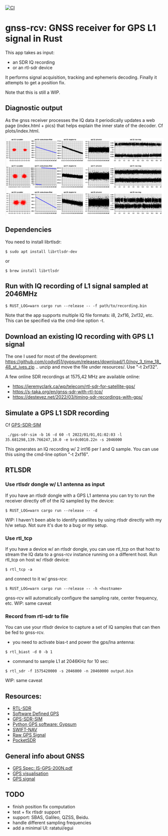 [![CI](https://github.com/mx4/gnss-rcv/actions/workflows/ci.yml/badge.svg)](https://github.com/mx4/gnss-rcv/actions/workflows/ci.yml)

# gnss-rcv: GNSS receiver for GPS L1 signal in Rust
This app takes as input:
- an SDR IQ recording
- or an rtl-sdr device

It performs signal acquisition, tracking and ephemeris decoding. Finally it attempts to get a position fix.

Note that this is still a WIP.

## Diagnostic output
As the gnss receiver processes the IQ data it periodically updates a web page (index.html + pics) that helps explain the inner state of the decoder. Cf plots/index.html.

![diagnostic output](./assets/iq-output.png)

## Dependencies
You need to install librtlsdr:
```
$ sudo apt install librtlsdr-dev
```
or
```
$ brew install librtlsdr
```

## Run with IQ recording of L1 signal sampled at 2046MHz
```
$ RUST_LOG=warn cargo run --release -- -f path/to/recording.bin
```
Note that the app supports multiple IQ file formats: i8, 2xf16, 2xf32, etc. This can be specified via the cmd-line option -t.

## Download an existing IQ recording with GPS L1 signal

The one I used for most of the development:
https://github.com/codyd51/gypsum/releases/download/1.0/nov_3_time_18_48_st_ives.zip
.. unzip and move the file under resources/. Use "-t 2xf32".

A few online SDR recordings at 1575,42 MHz are available online:
- https://jeremyclark.ca/wp/telecom/rtl-sdr-for-satellite-gps/
- https://s-taka.org/en/gnss-sdr-with-rtl-tcp/
- https://destevez.net/2022/03/timing-sdr-recordings-with-gps/

## Simulate a GPS L1 SDR recording
Cf [GPS-SDR-SIM](https://github.com/osqzss/gps-sdr-sim)
```
 ./gps-sdr-sim -b 16 -d 60 -t 2022/01/01,01:02:03 -l 35.681298,139.766247,10.0 -e brdc0010.22n -s 2046000
```
This generates an IQ recording w/ 2 int16 per I and Q sample.
You can use this using the cmd-line option "-t 2xf16".

## RTLSDR

### Use rtlsdr dongle w/ L1 antenna as input
If you have an rtlsdr dongle with a GPS L1 antenna you can try to run the receiver directly off of the IQ sampled by the device:
```
$ RUST_LOG=warn cargo run --release -- -d
```
WIP: I haven't been able to identify satellites by using rtlsdr directly with my h/w setup. Not sure it's due to a bug or my setup.

### Use rtl_tcp
If you have a device w/ an rtlsdr dongle, you can use rtl_tcp on that host to stream the IQ data to a gnss-rcv instance running on a different host.
Run rtl_tcp on host w/ rtlsdr device:
```
$ rtl_tcp -a
```
and connect to it w/ gnss-rcv:
```
$ RUST_LOG=warn cargo run --release -- -h <hostname>
```
gnss-rcv will automatically configure the sampling rate, center frequency, etc.
WIP: same caveat

### Record from rtl-sdr to file
You can use your rtlsdr device to capture a set of IQ samples that can then be fed to gnss-rcv.

- you need to activate bias-t and power the gps/lna antenna:
```
$ rtl_biast -d 0 -b 1
```
- command to sample L1 at 2046KHz for 10 sec:
```
$ rtl_sdr -f 1575420000 -s 2046000 -n 20460000 output.bin
```
WIP: same caveat

## Resources:
- [RTL-SDR](https://www.rtl-sdr.com/buy-rtl-sdr-dvb-t-dongles/)
- [Software Defined GPS](https://www.ocf.berkeley.edu/~marsy/resources/gnss/A%20Software-Defined%20GPS%20and%20Galileo%20Receiver.pdf)
- [GPS-SDR-SIM](https://github.com/osqzss/gps-sdr-sim)
- [Python GPS software: Gypsum](https://github.com/codyd51/gypsum)
- [SWIFT-NAV](https://github.com/swift-nav/libswiftnav)
- [Raw GPS Signal](http://www.jks.com/gps/gps.html)
- [PocketSDR](https://github.com/tomojitakasu/PocketSDR/)

## General info about GNSS
- [GPS Spec: IS-GPS-200N.pdf](https://www.gps.gov/technical/icwg/IS-GPS-200N.pdf)
- [GPS visualisation](https://ciechanow.ski/gps/)
- [GPS signal](https://www.e-education.psu.edu/geog862/node/1407)

## TODO
- finish position fix computation
- test + fix rtlsdr support
- support: SBAS, Galileo, QZSS, Beidu.
- handle different sampling frequencies
- add a minimal UI: ratatui/egui
